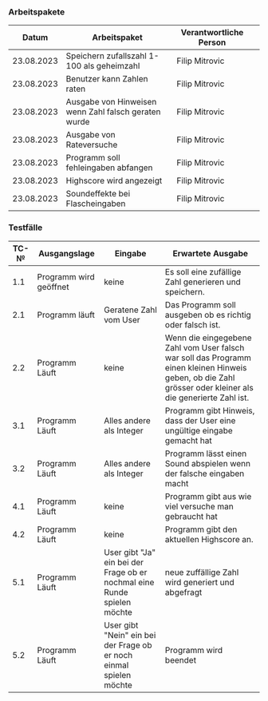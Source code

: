 ### Arbeitspakete

|Datum|	Arbeitspaket|	Verantwortliche Person||
| ---- | ------------ | ------- | ----------------- |
|23.08.2023|	Speichern zufallszahl 1-100 als geheimzahl|	Filip Mitrovic|
|23.08.2023	|Benutzer kann Zahlen raten|	Filip Mitrovic|
|23.08.2023|	Ausgabe von Hinweisen wenn Zahl falsch geraten wurde|	Filip Mitrovic|
|23.08.2023|	Ausgabe von Rateversuche|	Filip Mitrovic|
|23.08.2023|	Programm soll fehleingaben abfangen|	Filip Mitrovic|
|23.08.2023|	Highscore wird angezeigt|	Filip Mitrovic|
|23.08.2023|	Soundeffekte bei Flascheingaben|	Filip Mitrovic|




### Testfälle

| TC-№ | Ausgangslage | Eingabe | Erwartete Ausgabe |
| ---- | ------------ | ------- | ----------------- |
|      1.1      |   Programm wird geöffnet   |keine|Es soll eine zufällige Zahl generieren und speichern.        |
|     2.1       |     Programm läuft|Geratene Zahl vom User    |  Das Programm soll ausgeben ob es richtig oder falsch ist.                               |
| 2.2|   Programm Läuft  |  keine             |    Wenn die eingegebene Zahl vom User falsch war soll das Programm einen kleinen Hinweis geben, ob die Zahl grösser oder kleiner als die generierte Zahl ist.|
|  3.1   |     Programm Läuft |Alles andere als Integer| Programm gibt Hinweis, dass der User eine ungültige eingabe gemacht hat   |
|  3.2      |    Programm Läuft|Alles andere als Integer  |Programm lässt einen Sound abspielen wenn der falsche eingaben macht  |
|   4.1         |     Programm Läuft|keine     |Programm gibt aus wie viel versuche man gebraucht hat                                 |
|   4.2         |    Programm Läuft    |        keine       |    Programm gibt den aktuellen Highscore an.     |
|       5.1     |    Programm Läuft    |    User gibt "Ja" ein bei der Frage ob er nochmal eine Runde spielen möchte           |   neue zuffällige Zahl wird generiert und abgefragt |
|       5.2     |     Programm Läuft   |  User gibt "Nein" ein bei der Frage ob er noch einmal spielen möchte             |     Programm wird beendet                            |

			
